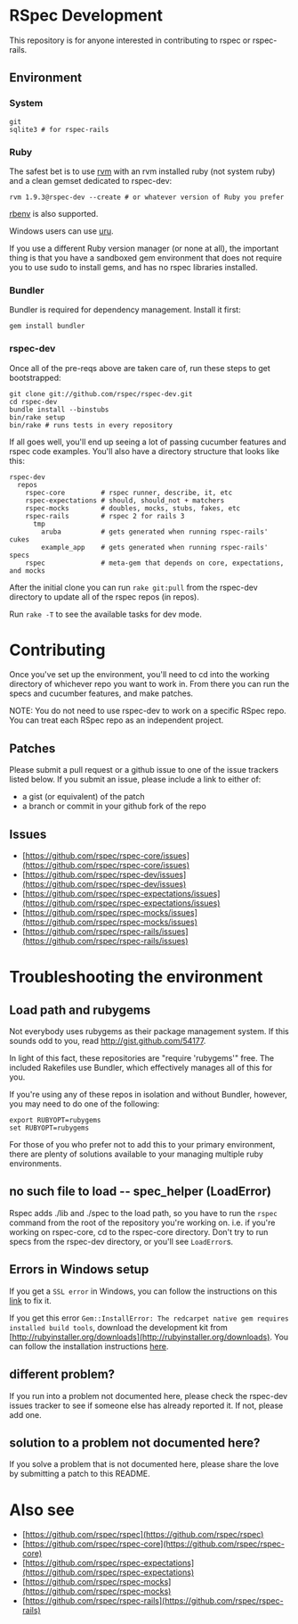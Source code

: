 # RSpec Development

This repository is for anyone interested in contributing to rspec or
rspec-rails.

## Environment

### System

    git
    sqlite3 # for rspec-rails

### Ruby

The safest bet is to use [rvm](https://github.com/wayneeseguin/rvm) with an rvm
installed ruby (not system ruby) and a clean gemset dedicated to rspec-dev:

    rvm 1.9.3@rspec-dev --create # or whatever version of Ruby you prefer

[rbenv](https://github.com/sstephenson/rbenv) is also supported.

Windows users can use [uru](https://bitbucket.org/jonforums/uru).

If you use a different Ruby version manager (or none at all), the important
thing is that you have a sandboxed gem environment that does not require you to
use sudo to install gems, and has no rspec libraries installed.

### Bundler

Bundler is required for dependency management. Install it first:

    gem install bundler

### rspec-dev

Once all of the pre-reqs above are taken care of, run these steps to get
bootstrapped:

    git clone git://github.com/rspec/rspec-dev.git
    cd rspec-dev
    bundle install --binstubs
    bin/rake setup
    bin/rake # runs tests in every repository

If all goes well, you'll end up seeing a lot of passing cucumber features
and rspec code examples. You'll also have a directory structure that looks
like this:

    rspec-dev
      repos
        rspec-core         # rspec runner, describe, it, etc
        rspec-expectations # should, should_not + matchers
        rspec-mocks        # doubles, mocks, stubs, fakes, etc
        rspec-rails        # rspec 2 for rails 3
          tmp
            aruba          # gets generated when running rspec-rails' cukes
            example_app    # gets generated when running rspec-rails' specs 
        rspec              # meta-gem that depends on core, expectations, and mocks

After the initial clone you can run `rake git:pull` from the rspec-dev
directory to update all of the rspec repos (in repos).

Run `rake -T` to see the available tasks for dev mode.

# Contributing

Once you've set up the environment, you'll need to cd into the working
directory of whichever repo you want to work in. From there you can run the
specs and cucumber features, and make patches.

NOTE: You do not need to use rspec-dev to work on a specific RSpec repo. You
can treat each RSpec repo as an independent project.

## Patches

Please submit a pull request or a github issue to one of the issue trackers
listed below. If you submit an issue, please include a link to either of:

* a gist (or equivalent) of the patch
* a branch or commit in your github fork of the repo

## Issues

* [https://github.com/rspec/rspec-core/issues](https://github.com/rspec/rspec-core/issues)
* [https://github.com/rspec/rspec-dev/issues](https://github.com/rspec/rspec-dev/issues)
* [https://github.com/rspec/rspec-expectations/issues](https://github.com/rspec/rspec-expectations/issues)
* [https://github.com/rspec/rspec-mocks/issues](https://github.com/rspec/rspec-mocks/issues)
* [https://github.com/rspec/rspec-rails/issues](https://github.com/rspec/rspec-rails/issues)

# Troubleshooting the environment

## Load path and rubygems

Not everybody uses rubygems as their package management system. If this
sounds odd to you, read http://gist.github.com/54177.

In light of this fact, these repositories are "require 'rubygems'" free. The
included Rakefiles use Bundler, which effectively manages all of this for
you.

If you're using any of these repos in isolation and without Bundler, however,
you may need to do one of the following:

    export RUBYOPT=rubygems
    set RUBYOPT=rubygems

For those of you who prefer not to add this to your primary environment, there
are plenty of solutions available to your managing multiple ruby environments.

## no such file to load -- spec_helper (LoadError)

Rspec adds ./lib and ./spec to the load path, so you have to run the `rspec`
command from the root of the repository you're working on. i.e. if you're
working on rspec-core, cd to the rspec-core directory. Don't try to run specs
from the rspec-dev directory, or you'll see `LoadError`s.

## Errors in Windows setup

If you get a `SSL error` in Windows, you can follow the instructions on this [link](https://gist.github.com/luislavena/f064211759ee0f806c88) to fix it.  

If you get this error `Gem::InstallError: The redcarpet native gem requires installed build tools`, download the development kit from [http://rubyinstaller.org/downloads](http://rubyinstaller.org/downloads). You can follow the installation instructions [here](https://github.com/oneclick/rubyinstaller/wiki/Development-Kit).

## different problem?

If you run into a problem not documented here, please check the rspec-dev
issues tracker to see if someone else has already reported it. If not, please
add one.

## solution to a problem not documented here?

If you solve a problem that is not documented here, please share the love
by submitting a patch to this README.

# Also see

* [https://github.com/rspec/rspec](https://github.com/rspec/rspec)
* [https://github.com/rspec/rspec-core](https://github.com/rspec/rspec-core)
* [https://github.com/rspec/rspec-expectations](https://github.com/rspec/rspec-expectations)
* [https://github.com/rspec/rspec-mocks](https://github.com/rspec/rspec-mocks)
* [https://github.com/rspec/rspec-rails](https://github.com/rspec/rspec-rails)
